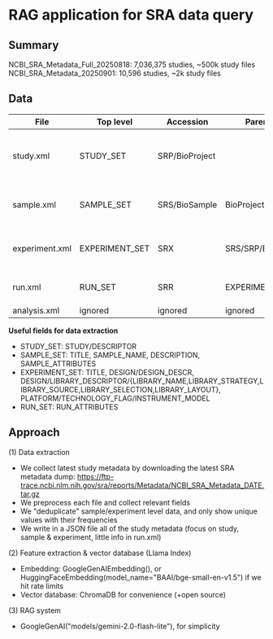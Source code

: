 # RAG application for SRA data query

## Summary

NCBI_SRA_Metadata_Full_20250818: 7,036,375 studies, ~500k study files 
NCBI_SRA_Metadata_20250901: 10,596 studies, ~2k study files

## Data

| File            | Top level      |    Accession   |      Parent ID      | Descr                                                                |
|-----------------|----------------|----------------|---------------------|----------------------------------------------------------------------|
| study.xml       | STUDY_SET      | SRP/BioProject |                     | Defines the research project: scope, title, abstract, external links |
| sample.xml      | SAMPLE_SET     | SRS/BioSample  |      BioProject     | Defines the biological samples collected for the study               |
| experiment.xml  | EXPERIMENT_SET |     SRX        | SRS/SRP/BioProject  | Defines how a given sample was processed/prepared for sequencing     |
| run.xml         | RUN_SET        |     SRR        |    EXPERIMENT       | Defines the actual sequencing data runs produced                     |
| analysis.xml    | ignored        |     ignored    |    ignored          | Ignored                                                              |

**Useful fields for data extraction**

- STUDY_SET: STUDY/DESCRIPTOR
- SAMPLE_SET: TITLE, SAMPLE_NAME, DESCRIPTION, SAMPLE_ATTRIBUTES
- EXPERIMENT_SET: TITLE, DESIGN/DESIGN_DESCR, DESIGN/LIBRARY_DESCRIPTOR/{LIBRARY_NAME,LIBRARY_STRATEGY,LIBRARY_SOURCE,LIBRARY_SELECTION,LIBRARY_LAYOUT}, PLATFORM/TECHNOLOGY_FLAG/INSTRUMENT_MODEL
- RUN_SET: RUN_ATTRIBUTES

## Approach

(1) Data extraction
- We collect latest study metadata by downloading the latest SRA metadata dump: https://ftp-trace.ncbi.nlm.nih.gov/sra/reports/Metadata/NCBI_SRA_Metadata_DATE.tar.gz
- We preprocess each file and collect relevant fields
- We "deduplicate" sample/experiment level data, and only show unique values with their frequencies
- We write in a JSON file all of the study metadata (focus on study, sample & experiment, little info in run.xml)

(2) Feature extraction & vector database (Llama Index)
- Embedding: GoogleGenAIEmbedding(), or HuggingFaceEmbedding(model_name="BAAI/bge-small-en-v1.5") if we hit rate limits
- Vector database: ChromaDB for convenience (+open source)

(3) RAG system
- GoogleGenAI("models/gemini-2.0-flash-lite"), for simplicity
